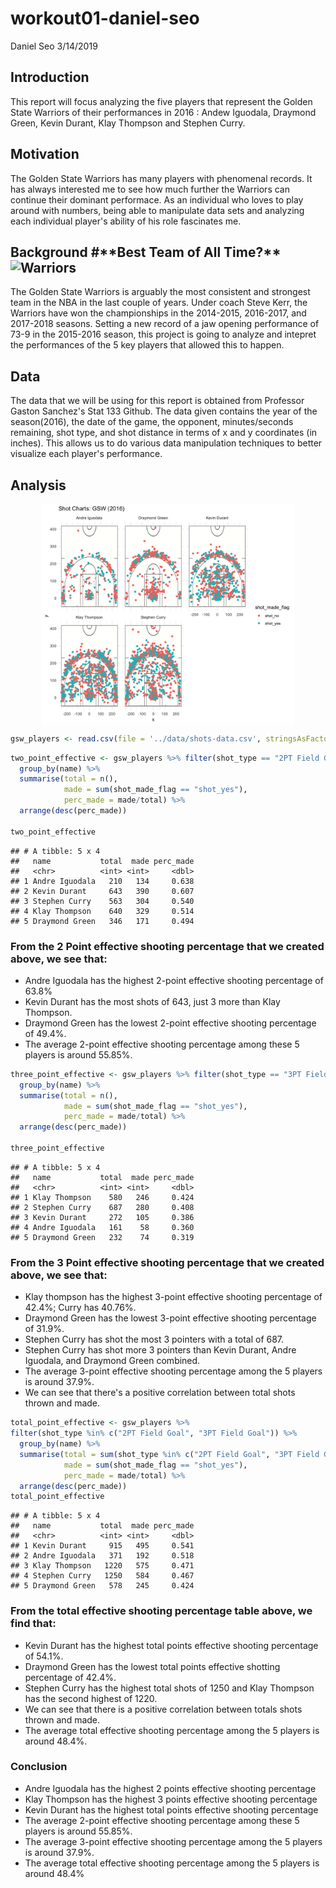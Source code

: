 workout01-daniel-seo
================
Daniel Seo
3/14/2019

**Introduction**
----------------

This report will focus analyzing the five players that represent the Golden State Warriors of their performances in 2016 : Andew Iguodala, Draymond Green, Kevin Durant, Klay Thompson and Stephen Curry.

**Motivation**
--------------

The Golden State Warriors has many players with phenomenal records. It has always interested me to see how much further the Warriors can continue their dominant performace. As an individual who loves to play around with numbers, being able to manipulate data sets and analyzing each individual player's ability of his role fascinates me.

**Background** 
#**Best Team of All Time?\*\* 
![Warriors](https://www.nba.com/.element/media/2.0/teamsites/warriors/images/warriors_allstars_2016_1280x720.jpg)
-------------------------------------------------------------------------------------------------------------------------------------------------------------

The Golden State Warriors is arguably the most consistent and strongest team in the NBA in the last couple of years. Under coach Steve Kerr, the Warriors have won the championships in the 2014-2015, 2016-2017, and 2017-2018 seasons. Setting a new record of a jaw opening performance of 73-9 in the 2015-2016 season, this project is going to analyze and intepret the performances of the 5 key players that allowed this to happen.

**Data**
--------

The data that we will be using for this report is obtained from Professor Gaston Sanchez's Stat 133 Github. The data given contains the year of the season(2016), the date of the game, the opponent, minutes/seconds remaining, shot type, and shot distance in terms of x and y coordinates (in inches). This allows us to do various data manipulation techniques to better visualize each player's performance.

**Analysis**
------------

<img src="../images/gsw-shot-charts.png" width="80%" style="display: block; margin: auto;" />

``` r
gsw_players <- read.csv(file = '../data/shots-data.csv', stringsAsFactors = FALSE)
```

``` r
two_point_effective <- gsw_players %>% filter(shot_type == "2PT Field Goal") %>% 
  group_by(name) %>%
  summarise(total = n(),
            made = sum(shot_made_flag == "shot_yes"),
            perc_made = made/total) %>%
  arrange(desc(perc_made))
  
two_point_effective 
```

    ## # A tibble: 5 x 4
    ##   name           total  made perc_made
    ##   <chr>          <int> <int>     <dbl>
    ## 1 Andre Iguodala   210   134     0.638
    ## 2 Kevin Durant     643   390     0.607
    ## 3 Stephen Curry    563   304     0.540
    ## 4 Klay Thompson    640   329     0.514
    ## 5 Draymond Green   346   171     0.494

### **From the 2 Point effective shooting percentage that we created above, we see that:**

-   Andre Iguodala has the highest 2-point effective shooting percentage of 63.8%
-   Kevin Durant has the most shots of 643, just 3 more than Klay Thompson.
-   Draymond Green has the lowest 2-point effective shooting percentage of 49.4%.
-   The average 2-point effective shooting percentage among these 5 players is around 55.85%.

``` r
three_point_effective <- gsw_players %>% filter(shot_type == "3PT Field Goal") %>%
  group_by(name) %>%
  summarise(total = n(),
            made = sum(shot_made_flag == "shot_yes"),
            perc_made = made/total) %>%
  arrange(desc(perc_made))

three_point_effective  
```

    ## # A tibble: 5 x 4
    ##   name           total  made perc_made
    ##   <chr>          <int> <int>     <dbl>
    ## 1 Klay Thompson    580   246     0.424
    ## 2 Stephen Curry    687   280     0.408
    ## 3 Kevin Durant     272   105     0.386
    ## 4 Andre Iguodala   161    58     0.360
    ## 5 Draymond Green   232    74     0.319

### **From the 3 Point effective shooting percentage that we created above, we see that:**

-   Klay thompson has the highest 3-point effective shooting percentage of 42.4%; Curry has 40.76%.
-   Draymond Green has the lowest 3-point effective shooting percentage of 31.9%.
-   Stephen Curry has shot the most 3 pointers with a total of 687.
-   Stephen Curry has shot more 3 pointers than Kevin Durant, Andre Iguodala, and Draymond Green combined.
-   The average 3-point effective shooting percentage among the 5 players is around 37.9%.
-   We can see that there's a positive correlation between total shots thrown and made.

``` r
total_point_effective <- gsw_players %>%
filter(shot_type %in% c("2PT Field Goal", "3PT Field Goal")) %>%
  group_by(name) %>%
  summarise(total = sum(shot_type %in% c("2PT Field Goal", "3PT Field Goal")),
            made = sum(shot_made_flag == "shot_yes"),
            perc_made = made/total) %>%
  arrange(desc(perc_made))
total_point_effective
```

    ## # A tibble: 5 x 4
    ##   name           total  made perc_made
    ##   <chr>          <int> <int>     <dbl>
    ## 1 Kevin Durant     915   495     0.541
    ## 2 Andre Iguodala   371   192     0.518
    ## 3 Klay Thompson   1220   575     0.471
    ## 4 Stephen Curry   1250   584     0.467
    ## 5 Draymond Green   578   245     0.424

### **From the total effective shooting percentage table above, we find that:**

-   Kevin Durant has the highest total points effective shooting percentage of 54.1%.
-   Draymond Green has the lowest total points effective shotting percentage of 42.4%.
-   Stephen Curry has the highest total shots of 1250 and Klay Thompson has the second highest of 1220.
-   We can see that there is a positive correlation between totals shots thrown and made.
-   The average total effective shooting percentage among the 5 players is around 48.4%.

### **Conclusion**

-   Andre Iguodala has the highest 2 points effective shooting percentage
-   Klay Thompson has the highest 3 points effective shooting percentage
-   Kevin Durant has the highest total points effective shooting percentage
-   The average 2-point effective shooting percentage among these 5 players is around 55.85%.
-   The average 3-point effective shooting percentage among the 5 players is around 37.9%.
-   The average total effective shooting percentage among the 5 players is around 48.4%
